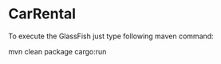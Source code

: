 # CarRental
To execute the GlassFish just type following maven command:

mvn clean package cargo:run